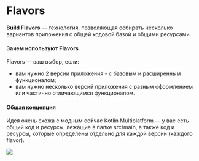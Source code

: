 # Flavors

**Build Flavors** — технология, позволяющая собирать несколько вариантов приложения с общей кодовой базой и общими ресурсами.

#### Зачем используют Flavors

Flavors — ваш выбор, если:

* вам нужно 2 версии приложения - с базовым и расширенным функционалом;
* вам нужно несколько версий приложения с разным оформлением или частично отличающимся функционалом.

#### Общая концепция

Идея очень схожа с модным сейчас Kotlin Multiplatform — у вас есть общий код и ресурсы, лежащие в папке src/main, а также код и ресурсы, которые определены отдельно для каждой версии (каждого flavor).

![](https://ucarecdn.com/5db2b1b2-9c2a-4d68-99c7-4e61c6e8cc2e/)![](data:image/gif;base64,R0lGODlhAQABAPABAP///wAAACH5BAEKAAAALAAAAAABAAEAAAICRAEAOw== "Click and drag to move")
